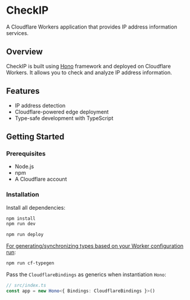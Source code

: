 # CheckIP

A Cloudflare Workers application that provides IP address information services.

## Overview

CheckIP is built using [Hono](https://hono.dev/) framework and deployed on Cloudflare Workers. It allows you to check and analyze IP address information.

## Features

- IP address detection
- Cloudflare-powered edge deployment
- Type-safe development with TypeScript

## Getting Started

### Prerequisites

- Node.js
- npm
- A Cloudflare account

### Installation

Install all dependencies:

```txt
npm install
npm run dev
```

```txt
npm run deploy
```

[For generating/synchronizing types based on your Worker configuration run](https://developers.cloudflare.com/workers/wrangler/commands/#types):

```txt
npm run cf-typegen
```

Pass the `CloudflareBindings` as generics when instantiation `Hono`:

```ts
// src/index.ts
const app = new Hono<{ Bindings: CloudflareBindings }>()
```
